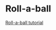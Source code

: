 # Roll-a-ball
[Roll-a-ball tutorial](https://unity3d.com/learn/tutorials/projects/roll-ball-tutorial)
